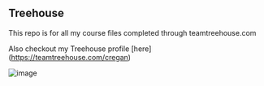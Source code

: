 ## Treehouse

This repo is for all my course files completed through teamtreehouse.com

Also checkout my Treehouse profile [here] (https://teamtreehouse.com/cregan)

![image](https://user-images.githubusercontent.com/72987175/96613629-2eefdf80-12cd-11eb-8a3c-f65e8dacedd5.png)

